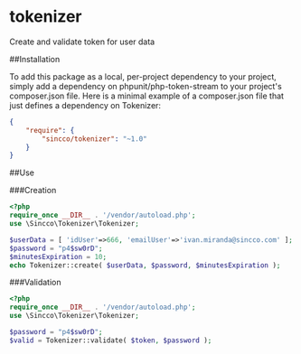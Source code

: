 # tokenizer
Create and validate token for user data

##Installation

To add this package as a local, per-project dependency to your project, simply add a dependency on phpunit/php-token-stream to your project's composer.json file. Here is a minimal example of a composer.json file that just defines a dependency on Tokenizer:

```json
{
    "require": {
        "sincco/tokenizer": "~1.0"
    }
}
```


##Use

###Creation

```php
<?php
require_once __DIR__ . '/vendor/autoload.php';
use \Sincco\Tokenizer\Tokenizer;

$userData = [ 'idUser'=>666, 'emailUser'=>'ivan.miranda@sincco.com' ];
$password = "p4$sw0rD";
$minutesExpiration = 10;
echo Tokenizer::create( $userData, $password, $minutesExpiration );
```

###Validation
```php
<?php
require_once __DIR__ . '/vendor/autoload.php';
use \Sincco\Tokenizer\Tokenizer;

$password = "p4$sw0rD";
$valid = Tokenizer::validate( $token, $password );
```
